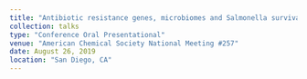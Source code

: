 ```yaml
---
title: "Antibiotic resistance genes, microbiomes and Salmonella survival in lettuce exposed to antibiotics via soil surface irrigation"
collection: talks
type: "Conference Oral Presentational"
venue: "American Chemical Society National Meeting #257"
date: August 26, 2019
location: "San Diego, CA"
---
```

